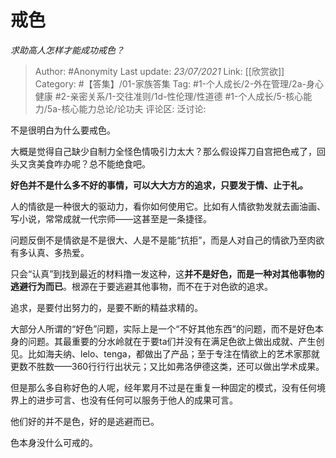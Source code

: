 # 戒色
*求助高人怎样才能成功戒色？*

> Author: #Anonymity
> Last update: *23/07/2021*
> Link: [[欣赏欲]]
> Category: #【答集】/01-家族答集
> Tag:  #1-个人成长/2-外在管理/2a-身心健康 #2-亲密关系/1-交往准则/1d-性伦理/性道德  #1-个人成长/5-核心能力/5a-核心能力总论/论功夫 
> 评论区:
> 泛讨论:

不是很明白为什么要戒色。

大概是觉得自己缺少自制力全怪色情吸引力太大？那么假设挥刀自宫把色戒了，回头又贪美食咋办呢？总不能绝食吧。

**好色并不是什么多不好的事情，可以大大方方的追求，只要发于情、止于礼。**

人的情欲是一种很大的驱动力，看你如何使用它。比如有人情欲勃发就去画油画、写小说，常常成就一代宗师——这甚至是一条捷径。

问题反倒不是情欲是不是很大、人是不是能“抗拒”，而是人对自己的情欲乃至肉欲有多认真、多热爱。

只会“认真”到找到最近的材料撸一发这种，这**并不是好色，而是一种对其他事物的逃避行为而已**。根源在于要逃避其他事物，而不在于对色欲的追求。

追求，是要付出努力的，是要不断的精益求精的。

大部分人所谓的“好色”问题，实际上是一个“不好其他东西“的问题，而不是好色本身的问题。其最重要的分水岭就在于要ta们并没有在满足色欲上做出成就、产生创见。比如海夫纳、lelo、tenga，都做出了产品；至于专注在情欲上的艺术家那就更数不胜数——360行行行出状元；又比如弗洛伊德这类，还可以做出学术成果。

但是那么多自称好色的人呢，经年累月不过是在重复一种固定的模式，没有任何境界上的进步可言、也没有任何可以服务于他人的成果可言。

他们好的并不是色，好的是逃避而已。

色本身没什么可戒的。
